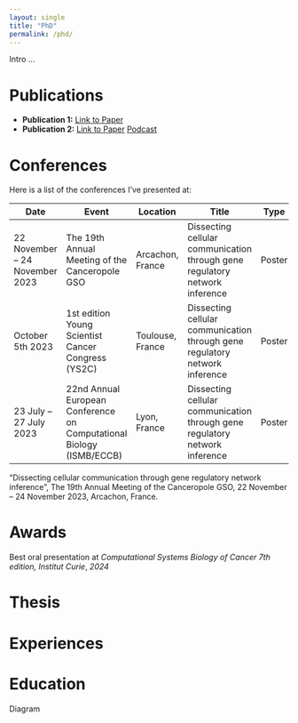 ```yaml
---
layout: single
title: "PhD"
permalink: /phd/
---
```


Intro ...
  
# Publications

- **Publication 1:** [Link to Paper](#)
- **Publication 2:** [Link to Paper](#)
[Podcast](https://example.com/podcast_ml_healthcare.wav)

# Conferences

Here is a list of the conferences I’ve presented at:

| Date       | Event                        | Location        | Title                       | Type   | Details |
|------------|------------------------------|-----------------|-----------------------------|--------|---------|
| 22 November – 24 November 2023 | The 19th Annual Meeting of the Canceropole GSO | Arcachon, France | Dissecting cellular communication through gene regulatory network inference | Poster | [GSO](https://www.canceropole-gso.org/page/manifestations/journees-gso/19th-annual-meeting-arcachon-2023/783-overview.html) |
| October 5th 2023 | 1st edition Young Scientist Cancer Congress (YS2C) | Toulouse, France | Dissecting cellular communication through gene regulatory network inference | Poster | [YS2C](https://www.crct-inserm.fr/en/ys2c_gso/) |
| 23 July – 27 July 2023 | 22nd Annual European Conference on Computational Biology (ISMB/ECCB) | Lyon, France | Dissecting cellular communication through gene regulatory network inference | Poster  | [ISMB/ECCB](https://www.iscb.org/ismbeccb2023) |

“Dissecting cellular communication through gene regulatory network inference”, The 19th Annual Meeting of the Canceropole GSO, 22 November – 24 November 2023, Arcachon, France.

# Awards

Best oral presentation at *Computational Systems Biology of Cancer 7th edition, Institut Curie*, *2024*

# Thesis

# Experiences

# Education

Diagram





